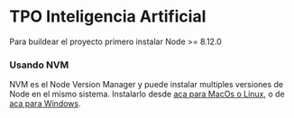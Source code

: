 # TPO Inteligencia Artificial

Para buildear el proyecto primero instalar Node >= 8.12.0

### Usando NVM

NVM es el Node Version Manager y puede instalar multiples versiones de Node en el mismo sistema. Instalarlo desde [aca para MacOs o Linux](https://github.com/creationix/nvm), o de [aca para Windows](https://github.com/coreybutler/nvm-windows).